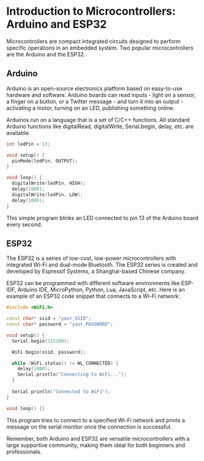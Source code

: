 # Introduction to Microcontrollers: Arduino and ESP32

Microcontrollers are compact integrated circuits designed to perform specific operations in an embedded system. Two popular microcontrollers are the Arduino and the ESP32.

## Arduino

Arduino is an open-source electronics platform based on easy-to-use hardware and software. Arduino boards can read inputs - light on a sensor, a finger on a button, or a Twitter message - and turn it into an output - activating a motor, turning on an LED, publishing something online.

Arduinos run on a language that is a set of C/C++ functions. All standard Arduino functions like digitalRead, digitalWrite, Serial.begin, delay, etc. are available.

```C++
int ledPin = 13;

void setup() {
  pinMode(ledPin, OUTPUT);
}

void loop() {
  digitalWrite(ledPin, HIGH);
  delay(1000);
  digitalWrite(ledPin, LOW);
  delay(1000);
}
```
This simple program blinks an LED connected to pin 13 of the Arduino board every second.

## ESP32

The ESP32 is a series of low-cost, low-power microcontrollers with integrated Wi-Fi and dual-mode Bluetooth. The ESP32 series is created and developed by Espressif Systems, a Shanghai-based Chinese company.

ESP32 can be programmed with different software environments like ESP-IDF, Arduino IDE, MicroPython, Python, Lua, JavaScript, etc. Here is an example of an ESP32 code snippet that connects to a Wi-Fi network:

```C++
#include <WiFi.h>

const char* ssid = "your_SSID";
const char* password = "your_PASSWORD";

void setup() {
  Serial.begin(115200);

  WiFi.begin(ssid, password);

  while (WiFi.status() != WL_CONNECTED) {
    delay(1000);
    Serial.println("Connecting to WiFi...");
  }
  
  Serial.println("Connected to WiFi");
}

void loop() {}
```
This program tries to connect to a specified Wi-Fi network and prints a message on the serial monitor once the connection is successful.

Remember, both Arduino and ESP32 are versatile microcontrollers with a large supportive community, making them ideal for both beginners and professionals.